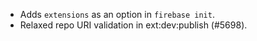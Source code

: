 - Adds `extensions` as an option in `firebase init`.
- Relaxed repo URI validation in ext:dev:publish (#5698).

